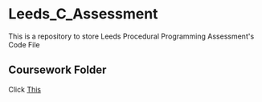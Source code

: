 # Leeds_C_Assessment
This is a repository to store Leeds Procedural Programming Assessment's Code File

## Coursework Folder
Click [This](https://github.com/DavidFeng-8844/Leeds_C_Assessment/tree/main/Coursework)
